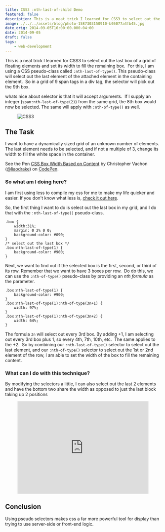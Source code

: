 ```yaml
---
title: CSS3 :nth-last-of-child Demo
featured: false
description: This is a neat trick I learned for CSS3 to select out the last box of a grid off loading elements and set its width to fill the remaining box.  For this, I amusing a CSS pseudo-class called :nth-last-of-type(). This pseudo-class will select out the last element of the attached element in the containing element. So in a grid of 9 span tags in a div tag, the selector will pick out the the box.whats nice about selector is that it will accept arguments.
image: ./../../assets/blog/photo-1587303150910-b05077a4fb45.jpg
date_orig: 2014-09-05T16:00:00.000-04:00
date: 2014-09-05
draft: false
tags:
    - web-development
---
```


This is a neat trick I learned for CSS3 to select out the last box of a grid of floating elements and set its width to fill the remaining box.  For this, I am using a CSS pseudo-class called `:nth-last-of-type()`. This pseudo-class will select out the last element of the attached element in the containing element.  So in a grid of 9 span tags in a div tag, the selector will pick out the 9th box.

whats nice about selector is that it will accept arguments.  If I supply an integer (`span:nth-last-of-type(2)`) from the same grid, the 8th box would now be selected. The same will apply with `:nth-of-type()` as well.

<figure class="kg-card kg-image-card"><img src="https://s3.amazonaws.com/christophervachon/articles/banner_css.jpg" class="kg-image" alt="CSS3" loading="lazy"></figure>

## The Task

I want to have a dynamically sized grid of an unknown number of elements. The last element needs to be selected, and if not a multiple of 3, change its width to fill the white space in the container.

See the Pen [CSS Box Width Based on Content](https://codepen.io/liaodrake/pen/nkAoJ/) by Christopher Vachon ([@liaodrake](https://codepen.io/liaodrake)) on [CodePen](https://codepen.io/).

### So what am I doing here?

I am first using less to compile my css for me to make my life quicker and easier. If you don't know what less is, [check it out here](https://lesscss.org/).

So, the first thing I want to do is select out the last box in my grid, and I do that with the `:nth-last-of-type()` pseudo-class.

```
.box {
    width:31%;
    margin: 0 2% 0 0;
    background-color: #090;
}
/* select out the last box */
.box:nth-last-of-type(1) {
    background-color: #900;
}
```

Next, we want to find out if the selected box is the first, second, or third of its row. Remember that we want to have 3 boxes per row.  Do do this, we can use the `:nth-of-type()` pseudo-class by providing an _nth formula_ as the parameter.

```
.box:nth-last-of-type(1) {
    background-color: #900;
}
.box:nth-last-of-type(1):nth-of-type(3n+1) {
    width: 97%;
}
.box:nth-last-of-type(1):nth-of-type(3n+2) {
    width: 64%;
}
```

The formula `3n` will select out every 3rd box. By adding +1, I am selecting out every 3rd box plus 1, so every 4th, 7th, 10th, etc.  The same applies to the +2.  So by combining our `:nth-last-of-type()` selector to select out the last element, and our `:nth-of-type()` selector to select out the 1st or 2nd element of the row, I am able to set the width of the box to fill the remaining content.

### What can I do with this technique?

By modifying the selectors a little, I can also select out the last 2 elements and have the bottom two share the width as opposed to just the last block taking up 2 positions

<figure class="kg-card kg-embed-card"><iframe id="cp_embed_urwHy" src="https://codepen.io/liaodrake/embed/preview/urwHy?height=300&amp;slug-hash=urwHy&amp;default-tabs=css,result&amp;host=https://codepen.io" title="CSS Box Width Based on Content 2" scrolling="no" frameborder="0" height="300" allowtransparency="true" class="cp_embed_iframe" style="width: 100%; overflow: hidden;"></iframe></figure>

## Conclusion

Using pseudo selectors makes css a far more powerful tool for display than trying to use server-side or front-end logic.
